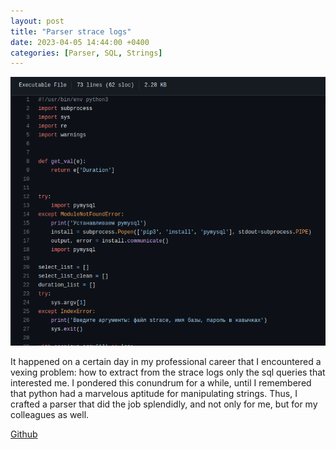 ```yaml
---
layout: post
title: "Parser strace logs"
date: 2023-04-05 14:44:00 +0400
categories: [Parser, SQL, Strings]
---
```


![Screenshot.png](/static/images/strace_parser.png)

It happened on a certain day in my professional career that I encountered a vexing problem: how to extract from the strace logs only the sql queries that interested me. I pondered this conundrum for a while, until I remembered that python had a marvelous aptitude for manipulating strings. Thus, I crafted a parser that did the job splendidly, and not only for me, but for my colleagues as well.


[Github](https://github.com/ta0ma0/strace_sql_parse2)
